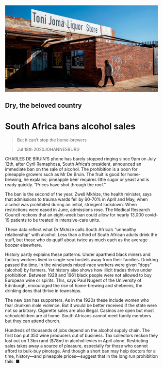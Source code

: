 ![](./images/20200718_MAP501.jpg)

## Dry, the beloved country

# South Africa bans alcohol sales

> But it can’t stop the home-brewers

> Jul 18th 2020JOHANNESBURG

CHARLES DE BRUIN’S phone has barely stopped ringing since 9pm on July 12th, after Cyril Ramaphosa, South Africa’s president, announced an immediate ban on the sale of alcohol. The prohibition is a boon for pineapple growers such as Mr De Bruin. The fruit is good for home-brewing, he explains; pineapple beer requires little sugar or yeast and is ready quickly. “Prices have shot through the roof.”

The ban is the second of the year. Zweli Mkhize, the health minister, says that admissions to trauma wards fell by 60-70% in April and May, when alcohol was prohibited during an initial, stringent lockdown. When restrictions were eased in June, admissions rose. The Medical Research Council reckons that an eight-week ban could allow for nearly 13,000 covid-19 patients to be treated in intensive-care units.

These data reflect what Dr Mkhize calls South Africa’s “unhealthy relationship” with alcohol. Less than a third of South African adults drink the stuff, but those who do quaff about twice as much each as the average boozer elsewhere.

History partly explains these patterns. Under apartheid black miners and factory workers lived in single-sex hostels away from their families. Drinking passed the time. In the winelands mixed-race workers were given “dops” (alcohol) by farmers. Yet history also shows how illicit trades thrive under prohibition. Between 1928 and 1961 black people were not allowed to buy European wine or spirits. This, says Paul Nugent of the University of Edinburgh, encouraged the rise of home-brewing and shebeens, the drinking dens that thrive in townships.

The new ban has supporters. As in the 1920s these include women who fear drunken male violence. But it would be better received if the state were not so arbitrary. Cigarette sales are also illegal. Casinos are open but most schoolchildren are at home. South Africans cannot meet family members but they can attend church.

Hundreds of thousands of jobs depend on the alcohol supply chain. The first ban put 350 wine producers out of business. Tax collectors reckon they lost out on 1.3bn rand ($78m) in alcohol levies in April alone. Restricting sales takes away a source of pleasure, especially for those who cannot afford to bulk-buy pinotage. And though a short ban may help doctors for a time, history—and pineapple prices—suggest that in the long run prohibition fails. ■